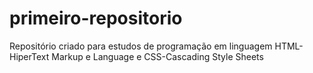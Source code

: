 # primeiro-repositorio
Repositório criado para estudos de programação  em linguagem HTML-HiperText Markup  e Language e CSS-Cascading Style Sheets 

